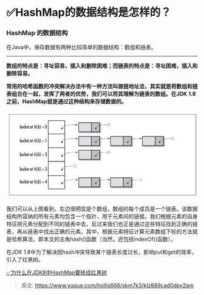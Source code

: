 # ✅HashMap的数据结构是怎样的？

### HashMap 的数据结构


在Java中，保存数据有两种比较简单的数据结构：数组和链表。

****

**数组的特点是：寻址容易，插入和删除困难；而链表的特点是：寻址困难，插入和删除容易。**



**常用的哈希函数的冲突解决办法中有一种方法叫做链地址法，其实就是将数组和链表组合在一起，发挥了两者的优势，我们可以将其理解为链表的数组。在JDK 1.8之前，HashMap就是通过这种结构来存储数据的。**

![1692799464985-6ab71813-5adf-4a17-b273-b6db8c4040e8.png](./img/FS6Upk9X0j9nD3p_/1692799464985-6ab71813-5adf-4a17-b273-b6db8c4040e8-718364.png)



我们可以从上图看到，左边很明显是个数组，数组的每个成员是一个链表。该数据结构所容纳的所有元素均包含一个指针，用于元素间的链接。我们根据元素的自身特征把元素分配到不同的链表中去，反过来我们也正是通过这些特征找到正确的链表，再从链表中找出正确的元素。其中，根据元素特征计算元素数组下标的方法就是哈希算法，即本文的主角hash()函数（当然，还包括indexOf()函数）。



在JDK 1.8中为了解决因hash冲突导致某个链表长度过长，影响put和get的效率，引入了红黑树。



[✅为什么在JDK8中HashMap要转成红黑树](https://www.yuque.com/hollis666/xkm7k3/zx609g)



> 原文: <https://www.yuque.com/hollis666/xkm7k3/klz889cad0dpv2am>